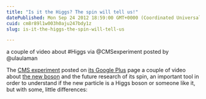 ```yaml
---
title: "Is it the Higgs? The spin will tell us!"
datePublished: Mon Sep 24 2012 18:59:00 GMT+0000 (Coordinated Universal Time)
cuid: cm8r89l1w003h0aju247bdy1z
slug: is-it-the-higgs-the-spin-will-tell-us

---
```



a couple of video about #Higgs via @CMSexperiment posted by @ulaulaman

The [CMS experiment](http://cms.cern.ch/) posted on [its Google Plus](https://plus.google.com/u/0/104252363924132346643) page a couple of video about [the new boson](http://docmadhattan.fieldofscience.com/2012/07/discovering-boson.html) and the future research of its spin, an important tool in order to understand if the new particle is a Higgs boson or someone like it, but with some, little differences: